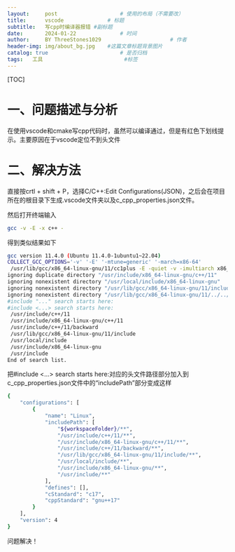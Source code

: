```yaml
---
layout:     post   				    # 使用的布局（不需要改）
title:      vscode 				# 标题 
subtitle:   写cpp时编译器报错 #副标题
date:       2024-01-22 				# 时间
author:     BY ThreeStones1029 						# 作者
header-img: img/about_bg.jpg 	#这篇文章标题背景图片
catalog: true 						# 是否归档
tags:	工具							#标签
---
```


[TOC]

# 一、问题描述与分析

在使用vscode和cmake写cpp代码时，虽然可以编译通过，但是有红色下划线提示。主要原因在于vscode定位不到头文件

# 二、解决方法

直接按crtl + shift + P，选择C/C++:Edit Configurations(JSON)，之后会在项目所在的根目录下生成.vscode文件夹以及c_cpp_properties.json文件。

然后打开终端输入

~~~bash
gcc -v -E -x c++ -
~~~

得到类似结果如下

~~~bash
gcc version 11.4.0 (Ubuntu 11.4.0-1ubuntu1~22.04) 
COLLECT_GCC_OPTIONS='-v' '-E' '-mtune=generic' '-march=x86-64'
 /usr/lib/gcc/x86_64-linux-gnu/11/cc1plus -E -quiet -v -imultiarch x86_64-linux-gnu -D_GNU_SOURCE - -mtune=generic -march=x86-64 -fasynchronous-unwind-tables -fstack-protector-strong -Wformat -Wformat-security -fstack-clash-protection -fcf-protection -dumpbase -
ignoring duplicate directory "/usr/include/x86_64-linux-gnu/c++/11"
ignoring nonexistent directory "/usr/local/include/x86_64-linux-gnu"
ignoring nonexistent directory "/usr/lib/gcc/x86_64-linux-gnu/11/include-fixed"
ignoring nonexistent directory "/usr/lib/gcc/x86_64-linux-gnu/11/../../../../x86_64-linux-gnu/include"
#include "..." search starts here:
#include <...> search starts here:
 /usr/include/c++/11
 /usr/include/x86_64-linux-gnu/c++/11
 /usr/include/c++/11/backward
 /usr/lib/gcc/x86_64-linux-gnu/11/include
 /usr/local/include
 /usr/include/x86_64-linux-gnu
 /usr/include
End of search list.
~~~

把#include <...> search starts here:对应的头文件路径部分加入到c_cpp_properties.json文件中的“includePath”部分变成这样

~~~bash
{
    "configurations": [
        {
            "name": "Linux",
            "includePath": [
                "${workspaceFolder}/**",
                "/usr/include/c++/11/**",
                "/usr/include/x86_64-linux-gnu/c++/11/**",
                "/usr/include/c++/11/backward/**",
                "/usr/lib/gcc/x86_64-linux-gnu/11/include/**",
                "/usr/local/include/**",
                "/usr/include/x86_64-linux-gnu/**",
                "/usr/include/**"
            ],
            "defines": [],
            "cStandard": "c17",
            "cppStandard": "gnu++17"
        }
    ],
    "version": 4
}
~~~

问题解决！

